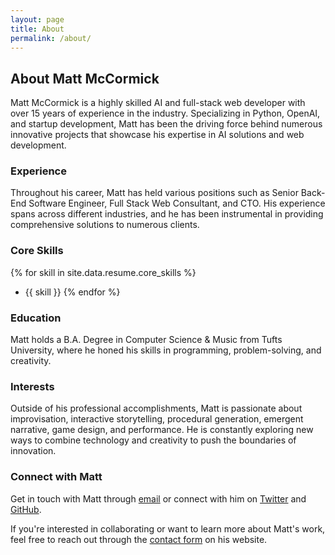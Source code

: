 ```yaml
---
layout: page
title: About
permalink: /about/
---
```


## About Matt McCormick

Matt McCormick is a highly skilled AI and full-stack web developer with over 15 years of experience in the industry. Specializing in Python, OpenAI, and startup development, Matt has been the driving force behind numerous innovative projects that showcase his expertise in AI solutions and web development.

### Experience

Throughout his career, Matt has held various positions such as Senior Back-End Software Engineer, Full Stack Web Consultant, and CTO. His experience spans across different industries, and he has been instrumental in providing comprehensive solutions to numerous clients.

### Core Skills

{% for skill in site.data.resume.core_skills %}
- {{ skill }}
{% endfor %}

### Education

Matt holds a B.A. Degree in Computer Science & Music from Tufts University, where he honed his skills in programming, problem-solving, and creativity.

### Interests

Outside of his professional accomplishments, Matt is passionate about improvisation, interactive storytelling, procedural generation, emergent narrative, game design, and performance. He is constantly exploring new ways to combine technology and creativity to push the boundaries of innovation.

### Connect with Matt

Get in touch with Matt through [email](mailto:matt.c.mccormick@gmail.com) or connect with him on [Twitter](https://twitter.com/MattCMcCormick) and [GitHub](https://github.com/MMcCormick).

If you're interested in collaborating or want to learn more about Matt's work, feel free to reach out through the [contact form](/contact) on his website.

